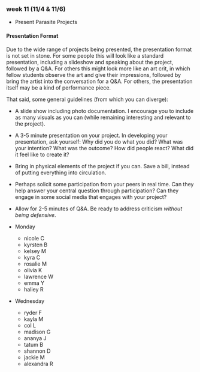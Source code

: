 ### week 11 (11/4 & 11/6)

+ Present Parasite Projects

#### Presentation Format

Due to the wide range of projects being presented, the presentation format is not set in stone. For some people this will look like a standard presentation, including a slideshow and speaking about the project, followed by a Q&A. For others this might look more like an art crit, in which fellow students observe the art and give their impressions, followed by bring the artist into the conversation for a Q&A. For others, the presentation itself may be a kind of performance piece.

That said, some general guidelines (from which you can diverge):
  + A slide show including photo documentation. I encourage you to include as many visuals as you can (while remaining interesting and relevant to the project).
  + A 3-5 minute presentation on your project. In developing your presentation, ask yourself: Why did you do what you did? What was your intention? What was the outcome? How did people react? What did it feel like to create it?
  + Bring in physical elements of the project if you can. Save a bill, instead of putting everything into circulation.
  + Perhaps solicit some participation from your peers in real time. Can they help answer your central question through participation? Can they engage in some social media that engages with your project?
  + Allow for 2-5 minutes of Q&A. Be ready to address criticism *without being defensive*.

+ Monday
  + nicole C
  + kyrsten B
  + kelsey M
  + kyra C
  + rosalie M
  + olivia K
  + lawrence W
  + emma Y
  + haliey R

+ Wednesday
  + ryder F
  + kayla M
  + col L
  + madison G
  + ananya J
  + tatum B
  + shannon D
  + jackie M
  + alexandra R
